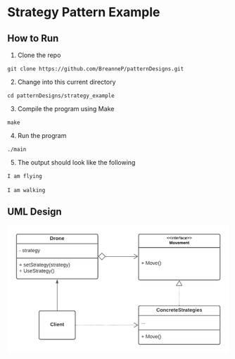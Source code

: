 # Strategy Pattern Example

## How to Run
1. Clone the repo
```
git clone https://github.com/BreanneP/patternDesigns.git
```

2. Change into this current directory
```
cd patternDesigns/strategy_example
```

3. Compile the program using Make
```
make
```

4. Run the program
```
./main
```

5. The output should look like the following
```
I am flying

I am walking
```

## UML Design

![Alt text](StrategyExample.png?raw=true "Title") 